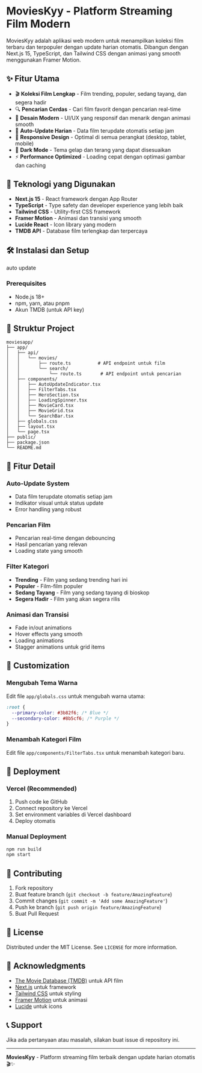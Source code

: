 # MoviesKyy - Platform Streaming Film Modern

MoviesKyy adalah aplikasi web modern untuk menampilkan koleksi film terbaru dan terpopuler dengan update harian otomatis. Dibangun dengan Next.js 15, TypeScript, dan Tailwind CSS dengan animasi yang smooth menggunakan Framer Motion.

## ✨ Fitur Utama

- 🎬 **Koleksi Film Lengkap** - Film trending, populer, sedang tayang, dan segera hadir
- 🔍 **Pencarian Cerdas** - Cari film favorit dengan pencarian real-time
- 🎨 **Desain Modern** - UI/UX yang responsif dan menarik dengan animasi smooth
- 🔄 **Auto-Update Harian** - Data film terupdate otomatis setiap jam
- 📱 **Responsive Design** - Optimal di semua perangkat (desktop, tablet, mobile)
- 🌙 **Dark Mode** - Tema gelap dan terang yang dapat disesuaikan
- ⚡ **Performance Optimized** - Loading cepat dengan optimasi gambar dan caching

## 🚀 Teknologi yang Digunakan

- **Next.js 15** - React framework dengan App Router
- **TypeScript** - Type safety dan developer experience yang lebih baik
- **Tailwind CSS** - Utility-first CSS framework
- **Framer Motion** - Animasi dan transisi yang smooth
- **Lucide React** - Icon library yang modern
- **TMDB API** - Database film terlengkap dan terpercaya

## 🛠️ Instalasi dan Setup

auto update

### Prerequisites

- Node.js 18+ 
- npm, yarn, atau pnpm
- Akun TMDB (untuk API key)

## 📁 Struktur Project

```
moviesapp/
├── app/
│   ├── api/
│   │   └── movies/
│   │       ├── route.ts          # API endpoint untuk film
│   │       └── search/
│   │           └── route.ts       # API endpoint untuk pencarian
│   ├── components/
│   │   ├── AutoUpdateIndicator.tsx
│   │   ├── FilterTabs.tsx
│   │   ├── HeroSection.tsx
│   │   ├── LoadingSpinner.tsx
│   │   ├── MovieCard.tsx
│   │   ├── MovieGrid.tsx
│   │   └── SearchBar.tsx
│   ├── globals.css
│   ├── layout.tsx
│   └── page.tsx
├── public/
├── package.json
└── README.md
```

## 🎯 Fitur Detail

### Auto-Update System
- Data film terupdate otomatis setiap jam
- Indikator visual untuk status update
- Error handling yang robust

### Pencarian Film
- Pencarian real-time dengan debouncing
- Hasil pencarian yang relevan
- Loading state yang smooth

### Filter Kategori
- **Trending** - Film yang sedang trending hari ini
- **Populer** - Film-film populer
- **Sedang Tayang** - Film yang sedang tayang di bioskop
- **Segera Hadir** - Film yang akan segera rilis

### Animasi dan Transisi
- Fade in/out animations
- Hover effects yang smooth
- Loading animations
- Stagger animations untuk grid items

## 🎨 Customization

### Mengubah Tema Warna
Edit file `app/globals.css` untuk mengubah warna utama:
```css
:root {
  --primary-color: #3b82f6; /* Blue */
  --secondary-color: #8b5cf6; /* Purple */
}
```

### Menambah Kategori Film
Edit file `app/components/FilterTabs.tsx` untuk menambah kategori baru.

## 🚀 Deployment

### Vercel (Recommended)
1. Push code ke GitHub
2. Connect repository ke Vercel
3. Set environment variables di Vercel dashboard
4. Deploy otomatis

### Manual Deployment
```bash
npm run build
npm start
```

## 🤝 Contributing

1. Fork repository
2. Buat feature branch (`git checkout -b feature/AmazingFeature`)
3. Commit changes (`git commit -m 'Add some AmazingFeature'`)
4. Push ke branch (`git push origin feature/AmazingFeature`)
5. Buat Pull Request

## 📝 License

Distributed under the MIT License. See `LICENSE` for more information.

## 🙏 Acknowledgments

- [The Movie Database (TMDB)](https://www.themoviedb.org/) untuk API film
- [Next.js](https://nextjs.org/) untuk framework
- [Tailwind CSS](https://tailwindcss.com/) untuk styling
- [Framer Motion](https://www.framer.com/motion/) untuk animasi
- [Lucide](https://lucide.dev/) untuk icons

## 📞 Support

Jika ada pertanyaan atau masalah, silakan buat issue di repository ini.

---

**MoviesKyy** - Platform streaming film terbaik dengan update harian otomatis 🎬✨

